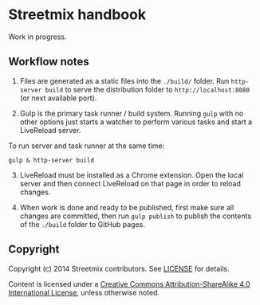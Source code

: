 Streetmix handbook
==================

Work in progress.

## Workflow notes

1. Files are generated as a static files into the `./build/` folder. Run `http-server build` to serve the distribution folder to `http://localhost:8080` (or next available port).

2. Gulp is the primary task runner / build system. Running `gulp` with no other options just starts a watcher to perform various tasks and start a LiveReload server.

To run server and task runner at the same time:

```
gulp & http-server build
```

3. LiveReload must be installed as a Chrome extension. Open the local server and then connect LiveReload on that page in order to reload changes.

4. When work is done and ready to be published, first make sure all changes are committed, then run `gulp publish` to publish the contents of the `./build` folder to GitHub pages.



## <a name="copyright"></a>Copyright

Copyright (c) 2014 Streetmix contributors. See [LICENSE][] for details.

Content is licensed under a <a rel="license" href="http://creativecommons.org/licenses/by-sa/4.0/">Creative Commons Attribution-ShareAlike 4.0 International License</a>, unless otherwise noted.

[license]: https://github.com/codeforamerica/streetmix/blob/master/LICENSE.md

